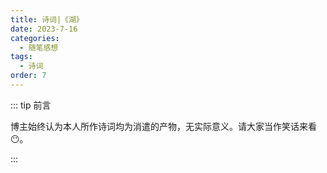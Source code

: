 ```yaml
---
title: 诗词|《湖》
date: 2023-7-16
categories: 
  - 随笔感想
tags: 
  - 诗词
order: 7
---
```


::: tip 前言

 博主始终认为本人所作诗词均为消遣的产物，无实际意义。请大家当作笑话来看😶。

:::

<Poem t="《湖》" :p="['凌空半截折枝柳，邀舟轻泊飘花愁','兰陵湖镜微波皱，高歌伴乐同君守']"/> 

